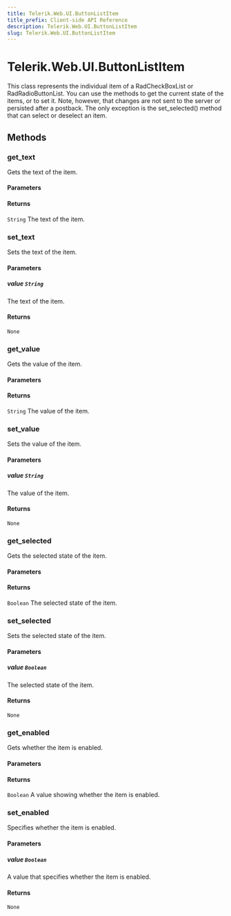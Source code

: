 ```yaml
---
title: Telerik.Web.UI.ButtonListItem
title_prefix: Client-side API Reference
description: Telerik.Web.UI.ButtonListItem
slug: Telerik.Web.UI.ButtonListItem
---
```


# Telerik.Web.UI.ButtonListItem  

This class represents the individual item of a RadCheckBoxList or RadRadioButtonList. You can use the methods to get the current state of the items, or to set it. Note, however, that changes are not sent to the server or persisted after a postback. The only exception is the set_selected() method that can select or deselect an item.

## Methods

### get_text

Gets the text of the item.

#### Parameters

#### Returns

`String` The text of the item.

### set_text

Sets the text of the item.

#### Parameters

##### value `String`

The text of the item.

#### Returns

`None` 

### get_value

Gets the value of the item.

#### Parameters

#### Returns

`String` The value of the item.

### set_value

Sets the value of the item.

#### Parameters

##### value `String`

The value of the item.

#### Returns

`None` 

### get_selected

Gets the selected state of the item.

#### Parameters

#### Returns

`Boolean` The selected state of the item.

### set_selected

Sets the selected state of the item.

#### Parameters

##### value `Boolean`

The selected state of the item.

#### Returns

`None` 

### get_enabled

Gets whether the item is enabled.

#### Parameters

#### Returns

`Boolean` A value showing whether the item is enabled.

### set_enabled

Specifies whether the item is enabled.

#### Parameters

##### value `Boolean`

A value that specifies whether the item is enabled.

#### Returns

`None` 


